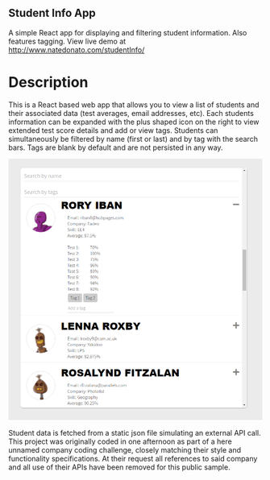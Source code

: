 ## Student Info App
A simple React app for displaying and filtering student information.  Also features tagging.
View live demo at http://www.natedonato.com/studentInfo/

# Description
This is a React based web app that allows you to view a list of students and their associated data (test averages, email addresses, etc).  Each students information can be expanded with the plus shaped icon on the right to view extended test score details and add or view tags. Students can simultaneously be filtered by name (first or last) and by tag with the search bars.  Tags are blank by default and are not persisted in any way.

<img src="https://raw.githubusercontent.com/natedonato/studentInfo/master/public/sampleScreen.png" > 

Student data is fetched from a static json file simulating an external API call.  This project was originally coded in one afternoon as part of a here unnamed company coding challenge, closely matching their style and functionality specifications.  At their request all references to said company and all use of their APIs have been removed for this public sample.
